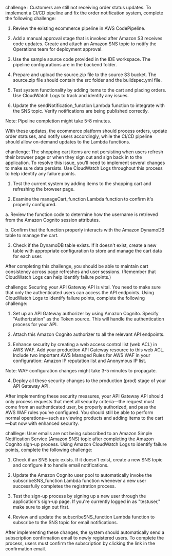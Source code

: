  challenge : 
   Customers are still not receiving order status updates. To implement a CI/CD pipeline and fix the order notification system, complete the following challenge:

1. Review the existing ecommerce pipeline in AWS CodePipeline.

2. Add a manual approval stage that is invoked after Amazon S3 receives code updates. Create and attach an Amazon SNS topic to notify the Operations team for deployment approval.

3. Use the sample source code provided in the IDE workspace. The pipeline configurations are in the backend folder.

4. Prepare and upload the source.zip file to the source S3 bucket. The source.zip file should contain the src folder and the buildspec.yml file.

5. Test system functionality by adding items to the cart and placing orders. Use CloudWatch Logs to track and identify any issues.

6. Update the sendNotification_function Lambda function to integrate with the SNS topic. Verify notifications are being published correctly.

Note: Pipeline completion might take 5-8 minutes.

With these updates, the ecommerce platform should process orders, update order statuses, and notify users accordingly, while the CI/CD pipeline should allow on-demand updates to the Lambda functions.

chanllenge:
The shopping cart items are not persisting when users refresh their browser page or when they sign out and sign back in to the application. To resolve this issue, you'll need to implement several changes to make sure data persists. Use CloudWatch Logs throughout this process to help identify any failure points.

1. Test the current system by adding items to the shopping cart and refreshing the browser page.

2. Examine the manageCart_function Lambda function to confirm it's properly configured.

a. Review the function code to determine how the username is retrieved from the Amazon Cognito session attributes.

b. Confirm that the function properly interacts with the Amazon DynamoDB table to manage the cart.

3. Check if the DynamoDB table exists. If it doesn't exist, create a new table with appropriate configuration to store and manage the cart data for each user.

After completing this challenge, you should be able to maintain cart consistency across page refreshes and user sessions. (Remember that CloudWatch Logs can help identify failure points.)

challenge:
Securing your API Gateway API is vital. You need to make sure that only the authenticated users can access the API endpoints. Using CloudWatch Logs to identify failure points, complete the following challenge:

1. Set up an API Gateway authorizer by using Amazon Cognito. Specify "Authorization" as the Token source. This will handle the authentication process for your API.

2. Attach this Amazon Cognito authorizer to all the relevant API endpoints.

3. Enhance security by creating a web access control list (web ACL) in AWS WAF. Add your production API Gateway resource to this web ACL. Include two important AWS Managed Rules for AWS WAF in your configuration: Amazon IP reputation list and Anonymous IP list.

Note: WAF configuration changes might take 3-5 minutes to propagate.

4. Deploy all these security changes to the production (prod) stage of your API Gateway API.

After implementing these security measures, your API Gateway API should only process requests that meet all security criteria—the request must come from an authenticated user, be properly authorized, and pass the AWS WAF rules you've configured. You should still be able to perform normal operations—such as viewing products and adding items to the cart—but now with enhanced security.

challlege:
User emails are not being subscribed to an Amazon Simple Notification Service (Amazon SNS) topic after completing the Amazon Cognito sign-up process. Using Amazon CloudWatch Logs to identify failure points, complete the following challenge:

1. Check if an SNS topic exists. If it doesn't exist, create a new SNS topic and configure it to handle email notifications.

2. Update the Amazon Cognito user pool to automatically invoke the subscribeSNS_function Lambda function whenever a new user successfully completes the registration process.

3. Test the sign-up process by signing up a new user through the application's sign-up page. If you're currently logged in as "testuser," make sure to sign out first.

4. Review and update the subscribeSNS_function Lambda function to subscribe to the SNS topic for email notifications.

After implementing these changes, the system should automatically send a subscription confirmation email to newly registered users. To complete the process, users must confirm the subscription by clicking the link in the confirmation email.